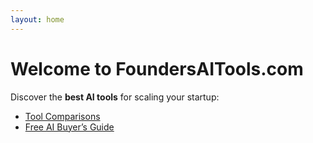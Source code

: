 ```yaml
---  
layout: home  
---  
```


# Welcome to FoundersAITools.com  

Discover the **best AI tools** for scaling your startup:  
- [Tool Comparisons](https://foundersaitools.com/blog)  
- [Free AI Buyer’s Guide](#)  

